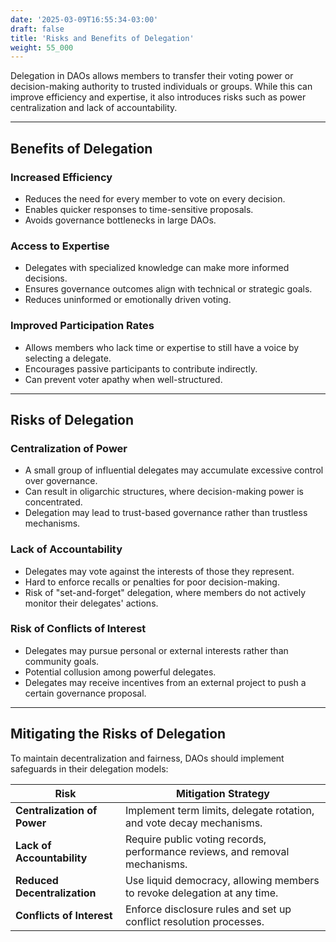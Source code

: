 ```yaml
---
date: '2025-03-09T16:55:34-03:00'
draft: false
title: 'Risks and Benefits of Delegation'
weight: 55_000
---
```


Delegation in DAOs allows members to transfer their voting power or decision-making authority to trusted individuals or groups. While this can improve efficiency and expertise, it also introduces risks such as power centralization and lack of accountability. 

---

## **Benefits of Delegation**  

### **Increased Efficiency**  
- Reduces the need for every member to vote on every decision.  
- Enables quicker responses to time-sensitive proposals.  
- Avoids governance bottlenecks in large DAOs.  

### **Access to Expertise**  
- Delegates with specialized knowledge can make more informed decisions.  
- Ensures governance outcomes align with technical or strategic goals.  
- Reduces uninformed or emotionally driven voting.  

### **Improved Participation Rates**  
- Allows members who lack time or expertise to still have a voice by selecting a delegate.  
- Encourages passive participants to contribute indirectly.  
- Can prevent voter apathy when well-structured.  

---

## **Risks of Delegation**  

### **Centralization of Power**  
- A small group of influential delegates may accumulate excessive control over governance.  
- Can result in oligarchic structures, where decision-making power is concentrated.  
- Delegation may lead to trust-based governance rather than trustless mechanisms. 

### **Lack of Accountability**  
- Delegates may vote against the interests of those they represent.  
- Hard to enforce recalls or penalties for poor decision-making.  
- Risk of "set-and-forget" delegation, where members do not actively monitor their delegates' actions.  

### **Risk of Conflicts of Interest**  
- Delegates may pursue personal or external interests rather than community goals.  
- Potential collusion among powerful delegates.  
- Delegates may receive incentives from an external project to push a certain governance proposal.  

---

## **Mitigating the Risks of Delegation**  

To maintain decentralization and fairness, DAOs should implement safeguards in their delegation models:  

| **Risk** | **Mitigation Strategy** |  
|---------|----------------------|  
| **Centralization of Power** | Implement term limits, delegate rotation, and vote decay mechanisms. |  
| **Lack of Accountability** | Require public voting records, performance reviews, and removal mechanisms. |  
| **Reduced Decentralization** | Use liquid democracy, allowing members to revoke delegation at any time. |  
| **Conflicts of Interest** | Enforce disclosure rules and set up conflict resolution processes. |  

